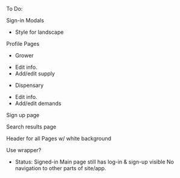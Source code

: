 To Do:

Sign-in Modals
- Style for landscape

Profile Pages

- Grower
 + Edit info.
 + Add/edit supply  

- Dispensary
 + Edit info.
 + Add/edit demands

Sign up page

Search results page

Header for all Pages w/ white background

Use wrapper?

- Status: Signed-in
 Main page still has log-in & sign-up visible
 No navigation to other parts of site/app.
